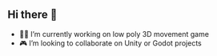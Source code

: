 
## Hi there 👋

- 👨‍💻 I’m currently working on low poly 3D movement game
- 🎮 I’m looking to collaborate on Unity or Godot projects
